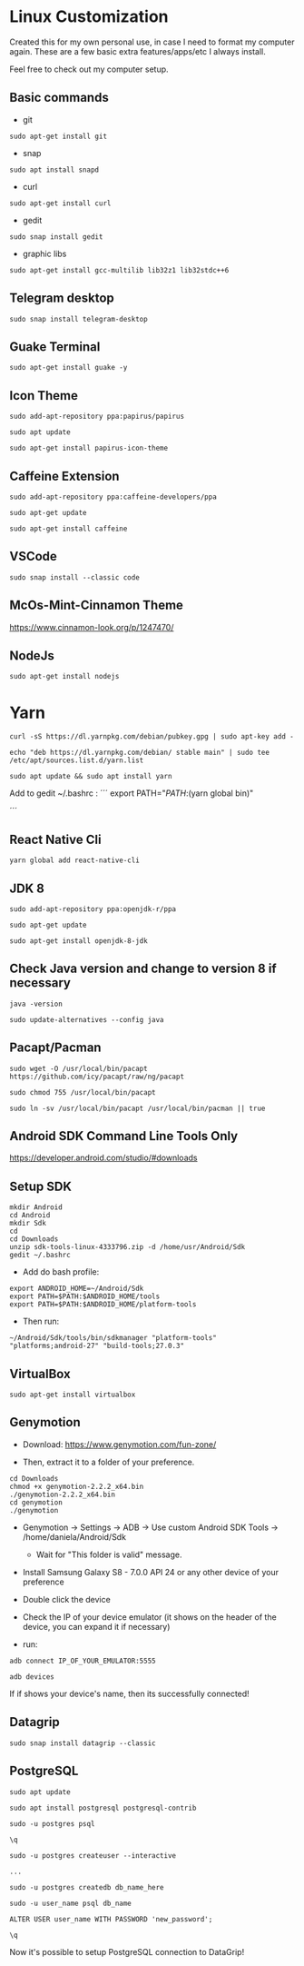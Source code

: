 # Linux Customization

Created this for my own personal use, in case I need to format my computer again. These are a few basic extra features/apps/etc I always install.

Feel free to check out my computer setup.

## Basic commands

* git
```
sudo apt-get install git
```

* snap
```
sudo apt install snapd

``` 

* curl
```
sudo apt-get install curl
```

* gedit
```
sudo snap install gedit
``` 

* graphic libs
```
sudo apt-get install gcc-multilib lib32z1 lib32stdc++6
```

## Telegram desktop

``` 
sudo snap install telegram-desktop

``` 

## Guake Terminal

```
sudo apt-get install guake -y

```

## Icon Theme

```
sudo add-apt-repository ppa:papirus/papirus

sudo apt update

sudo apt-get install papirus-icon-theme

```

## Caffeine Extension

```
sudo add-apt-repository ppa:caffeine-developers/ppa

sudo apt-get update

sudo apt-get install caffeine

``` 

## VSCode

```
sudo snap install --classic code

```

## McOs-Mint-Cinnamon Theme

https://www.cinnamon-look.org/p/1247470/

## NodeJs

```
sudo apt-get install nodejs

```

# Yarn 

```
curl -sS https://dl.yarnpkg.com/debian/pubkey.gpg | sudo apt-key add -

echo "deb https://dl.yarnpkg.com/debian/ stable main" | sudo tee /etc/apt/sources.list.d/yarn.list

sudo apt update && sudo apt install yarn

```

Add to gedit ~/.bashrc : 
´´´
export PATH="$PATH:$(yarn global bin)" 

´´´

## React Native Cli

```
yarn global add react-native-cli

```

## JDK 8
```
sudo add-apt-repository ppa:openjdk-r/ppa

sudo apt-get update

sudo apt-get install openjdk-8-jdk

```

## Check Java version and change to version 8 if necessary
``` 
java -version

sudo update-alternatives --config java

```

## Pacapt/Pacman
```
sudo wget -O /usr/local/bin/pacapt https://github.com/icy/pacapt/raw/ng/pacapt

sudo chmod 755 /usr/local/bin/pacapt

sudo ln -sv /usr/local/bin/pacapt /usr/local/bin/pacman || true

```

## Android SDK Command Line Tools Only

https://developer.android.com/studio/#downloads

## Setup SDK
```
mkdir Android
cd Android
mkdir Sdk
cd
cd Downloads
unzip sdk-tools-linux-4333796.zip -d /home/usr/Android/Sdk
gedit ~/.bashrc
```

- Add do bash profile:

```
export ANDROID_HOME=~/Android/Sdk
export PATH=$PATH:$ANDROID_HOME/tools
export PATH=$PATH:$ANDROID_HOME/platform-tools

```
- Then run:
```
~/Android/Sdk/tools/bin/sdkmanager "platform-tools" "platforms;android-27" "build-tools;27.0.3"
```

## VirtualBox
```
sudo apt-get install virtualbox

```

## Genymotion

- Download: https://www.genymotion.com/fun-zone/

- Then, extract it to a folder of your preference. 

```
cd Downloads
chmod +x genymotion-2.2.2_x64.bin
./genymotion-2.2.2_x64.bin
cd genymotion
./genymotion

```

- Genymotion -> Settings -> ADB -> Use custom Android SDK Tools -> /home/daniela/Android/Sdk
 
    - Wait for "This folder is valid" message.

- Install Samsung Galaxy S8 - 7.0.0 API 24  or any other device of your preference

- Double click the device 

- Check the IP of your device emulator (it shows on the header of the device, you can expand it if necessary)

- run:
```
adb connect IP_OF_YOUR_EMULATOR:5555

adb devices

``` 
If if shows your device's name, then its successfully connected!
 
## Datagrip
```
sudo snap install datagrip --classic

```
## PostgreSQL
```
sudo apt update

sudo apt install postgresql postgresql-contrib

sudo -u postgres psql

\q

sudo -u postgres createuser --interactive

...

sudo -u postgres createdb db_name_here

sudo -u user_name psql db_name

ALTER USER user_name WITH PASSWORD 'new_password';

\q

```

Now it's possible to setup PostgreSQL connection to DataGrip!


